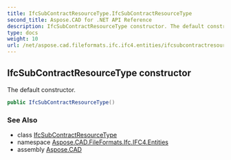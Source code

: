 ```yaml
---
title: IfcSubContractResourceType.IfcSubContractResourceType
second_title: Aspose.CAD for .NET API Reference
description: IfcSubContractResourceType constructor. The default constructor
type: docs
weight: 10
url: /net/aspose.cad.fileformats.ifc.ifc4.entities/ifcsubcontractresourcetype/ifcsubcontractresourcetype/
---
```

## IfcSubContractResourceType constructor

The default constructor.

```csharp
public IfcSubContractResourceType()
```

### See Also

* class [IfcSubContractResourceType](../)
* namespace [Aspose.CAD.FileFormats.Ifc.IFC4.Entities](../../ifcsubcontractresourcetype/)
* assembly [Aspose.CAD](../../../)


